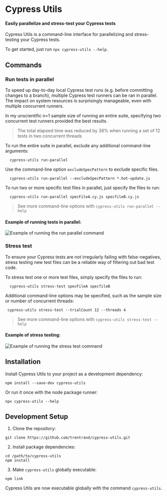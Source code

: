 # Cypress Utils

#### Easily parallelize and stress-test your Cypress tests

Cypress Utils is a command-line interface for parallelizing and stress-testing your Cypress tests.

To get started, just run `npx cypress-utils --help`.

## Commands

### Run tests in parallel

To speed up day-to-day local Cypress test runs (e.g. before committing changes to a branch), multiple Cypress test runners can be ran in parallel.
The impact on system resources is surprisingly manageable, even with multiple concurrent runners.

In my unscientific n=1 sample size of running an entire suite, specifying two concurrent test runners provided the best results.

> The total elapsed time was reduced by 38% when running a set of 12 tests in two concurrent threads

To run the entire suite in parallel, exclude any additional command-line arguments:

  ```shell
    cypress-utils run-parallel
  ```

Use the command-line option `excludeSpecPattern` to exclude specific files.

  ```shell
    cypress-utils run-parallel --excludeSpecPattern *.hot-update.js	
  ```

To run two or more specific test files in parallel, just specify the files to run:

  ```shell
    cypress-utils run-parallel specFileA.cy.js specfileB.cy.js
  ```

> See more command-line options with `cypress-utils run-parallel --help`

#### Example of running tests in parallel:
![Example of running the run parallel command](assets/run-parallel-example.gif)

### Stress test

To ensure your Cypress tests are not irregularly failing with false-negatives, stress testing new test files can be a reliable way of filtering out bad test code.

To stress test one or more test files, simply specify the files to run:

  ```shell
    cypress-utils stress-test specFileA specfileB
  ```

Additional command-line options may be specified, such as the sample size or number of concurrent threads:
  ```shell
   cypress-utils stress-test --trialCount 12 --threads 4
  ```

> See more command-line options with `cypress-utils stress-test --help`

#### Example of stress testing:
![Example of running the stress test command](assets/stress-test-example.gif)

## Installation

Install Cypress Utils to your project as a development dependency:

  ```shell
  npm install --save-dev cypress-utils
  ```

Or run it once with the node package runner:

  ```shell
  npx cypress-utils --help
  ```

## Development Setup

1. Clone the repository:

  ```shell
  git clone https://github.com/trentrand/cypress-utils.git
  ```

2. Install package dependencies:

  ```shell
  cd /path/to/cypress-utils
  npm install
  ```

3. Make `cypress-utils` globally executable:

  ```shell
  npm link
  ```

Cypress Utils are now executable globally with the command `cypress-utils`.
